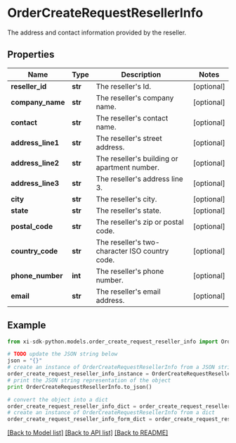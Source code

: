 # OrderCreateRequestResellerInfo

The address and contact information provided by the reseller.

## Properties

Name | Type | Description | Notes
------------ | ------------- | ------------- | -------------
**reseller_id** | **str** | The reseller&#39;s Id. | [optional] 
**company_name** | **str** | The reseller&#39;s company name. | [optional] 
**contact** | **str** | The reseller&#39;s contact name. | [optional] 
**address_line1** | **str** | The reseller&#39;s street address. | [optional] 
**address_line2** | **str** | The reseller&#39;s building or apartment number. | [optional] 
**address_line3** | **str** | The reseller&#39;s address line 3. | [optional] 
**city** | **str** | The reseller&#39;s city. | [optional] 
**state** | **str** | The reseller&#39;s state. | [optional] 
**postal_code** | **str** | The reseller&#39;s zip or postal code. | [optional] 
**country_code** | **str** | The reseller&#39;s two-character ISO country code. | [optional] 
**phone_number** | **int** | The reseller&#39;s phone number. | [optional] 
**email** | **str** | The reseller&#39;s email address. | [optional] 

## Example

```python
from xi-sdk-python.models.order_create_request_reseller_info import OrderCreateRequestResellerInfo

# TODO update the JSON string below
json = "{}"
# create an instance of OrderCreateRequestResellerInfo from a JSON string
order_create_request_reseller_info_instance = OrderCreateRequestResellerInfo.from_json(json)
# print the JSON string representation of the object
print OrderCreateRequestResellerInfo.to_json()

# convert the object into a dict
order_create_request_reseller_info_dict = order_create_request_reseller_info_instance.to_dict()
# create an instance of OrderCreateRequestResellerInfo from a dict
order_create_request_reseller_info_form_dict = order_create_request_reseller_info.from_dict(order_create_request_reseller_info_dict)
```
[[Back to Model list]](../README.md#documentation-for-models) [[Back to API list]](../README.md#documentation-for-api-endpoints) [[Back to README]](../README.md)


